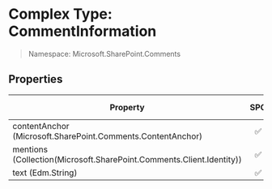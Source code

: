 # Complex Type: CommentInformation

> Namespace: Microsoft.SharePoint.Comments

## Properties

Property | SPO | SP 2019 | SP 2016 | SP 2013
----------|:---:|:-------:|:-------:|:-------:
contentAnchor (Microsoft.SharePoint.Comments.ContentAnchor) | ✅ | ❌ | ❌ | ❌
mentions (Collection(Microsoft.SharePoint.Comments.Client.Identity)) | ✅ | ✅ | ❌ | ❌
text (Edm.String) | ✅ | ✅ | ❌ | ❌
